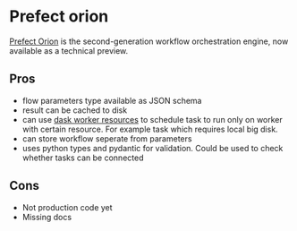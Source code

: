# Prefect orion

[Prefect Orion](https://orion-docs.prefect.io/) is the second-generation workflow orchestration engine, now available as a technical preview.

## Pros

* flow parameters type available as JSON schema
* result can be cached to disk
* can use [dask worker resources](http://distributed.dask.org/en/stable/resources.html) to schedule task to run only on worker with certain resource. For example task which requires local big disk.
* can store workflow seperate from parameters
* uses python types and pydantic for validation. Could be used to check whether tasks can be connected

## Cons

* Not production code yet
* Missing docs
